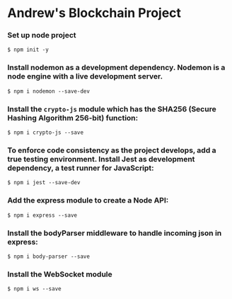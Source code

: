 # Andrew's Blockchain Project

### Set up node project
`$ npm init -y`

### Install nodemon as a development dependency. Nodemon is a node engine with a live development server.
`$ npm i nodemon --save-dev`

### Install the `crypto-js` module which has the SHA256 (Secure Hashing Algorithm 256-bit) function:
`$ npm i crypto-js --save`

### To enforce code consistency as the project develops, add a true testing environment. Install Jest as development dependency, a test runner for JavaScript:
`$ npm i jest --save-dev`

### Add the express module to create a Node API:
`$ npm i express --save`

### Install the bodyParser middleware to handle incoming json in express:
`$ npm i body-parser --save`

### Install the WebSocket module
`$ npm i ws --save`
